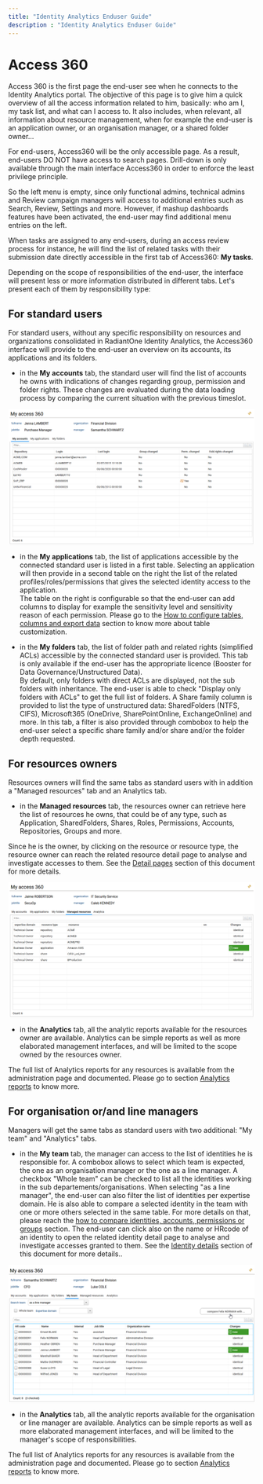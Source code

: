 ```yaml
---
title: "Identity Analytics Enduser Guide"
description : "Identity Analytics Enduser Guide"
---
```


# Access 360

Access 360 is the first page the end-user see when he connects to the Identity Analytics portal. The objective of this page is to give him a quick overview of all the access information related to him, basically: who am I, my task list, and what can I access to. It also includes, when relevant, all information about resource management, when for example the end-user is an application owner, or an organisation manager, or a shared folder owner...

For end-users, Access360 will be the only accessible page. As a result, end-users DO NOT have access to search pages. Drill-down is only available through the main interface Access360 in order to enforce the least privilege principle.

So the left menu is empty, since only functional admins, technical admins and Review campaign managers will access to additional entries such as Search, Review, Settings and more. However, if mashup dashboards features have been activated, the end-user may find additional menu entries on the left. 

When tasks are assigned to any end-users, during an access review process for instance, he will find the list of related tasks with their submission date directly accessible in the first tab of Access360: **My tasks**. 

Depending on the scope of responsibilities of the end-user, the interface will present less or more information distributed in different tabs. Let's present each of them by responsibility type:

## For standard users  

For standard users, without any specific responsibility on resources and organizations consolidated in RadiantOne Identity Analytics, the Access360 interface will provide to the end-user an overview on its accounts, its applications and its folders.

- in the **My accounts** tab, the standard user will find the list of accounts he owns with indications of changes regarding group, permission and folder rights. These changes are evaluated during the data loading process by comparing the current situation with the previous timeslot. 

![](./media/image-50-Access360_StandardUsers.png)

- in the **My applications** tab, the list of applications accessible by the connected standard user is listed in a first table. Selecting an application will then provide in a second table on the right the list of the related profiles/roles/permissions that gives the selected identity access to the application.  
The table on the right is configurable so that the end-user can add columns to display for example the sensitivity level and sensitivity reason of each permission. Please go to the [How to configure tables, columns and export data](#standard-tables) section to know more about table customization.

- in the **My folders** tab, the list of folder path and related rights (simplified ACLs) accessible by the connected standard user is provided. This tab is only available if the end-user has the appropriate licence (Booster for Data Governance/Unstructured Data).  
By default, only folders with direct ACLs are displayed, not the sub folders with inheritance. The end-user is able to check "Display only folders with ACLs" to get the full list of folders.
A Share family column is provided to list the type of unstructured data: SharedFolders (NTFS, CIFS), Microsoft365 (OneDrive, SharePointOnline, ExchangeOnline) and more.
In this tab, a filter is also provided through combobox to help the end-user select a specific share family and/or share and/or the folder depth requested.

## For resources owners  

Resources owners will find the same tabs as standard users with in addition a "Managed resources" tab and an Analytics tab.

- in the **Managed resources** tab, the resources owner can retrieve here the list of resources he owns, that could be of any type, such as Application, SharedFolders, Shares, Roles, Permissions, Accounts, Repositories, Groups and more.

Since he is the owner, by clicking on the resource or resource type, the resource owner can reach the related resource detail page to analyse and investigate accesses to them. See the [Detail pages](#detail-pages) section of this document for more details.

![](./media/image-51-Access360_ResourcesOwners.png)

- in the **Analytics** tab, all the analytic reports available for the resources owner are available. Analytics can be simple reports as well as more elaborated management interfaces, and will be limited to the scope owned by the resources owner.

The full list of Analytics reports for any resources is available from the administration page and documented. Please go to section [Analytics reports](#how-to-list-all-the-available-analytics-reports-and-their-description) to know more.

## For organisation or/and line managers

Managers will get the same tabs as standard users with two additional: "My team" and "Analytics" tabs.  

- in the **My team** tab, the manager can access to the list of identities he is responsible for.
A combobox allows to select which team is expected, the one as an organisation manager or the one as a line manager.
A checkbox "Whole team" can be checked to list all the identities working in the sub departements/organisations.
When selecting "as a line manager", the end-user can also filter the list of identities per expertise domain.
He is also able to compare a selected identity in the team with one or more others selected in the same table. For more details on that, please reach the [how to compare identities, accounts, permissions or groups](#how-to-compare-identities-accounts-permissions-or-groups-with-each-others) section. 
The end-user can click also on the name or HRcode of an identity to open the related identity detail page to analyse and investigate accesses granted to them. See the [Identity details](#identities-details-page) section of this document for more details..  

![](./media/image-52-Access360_Managers.png)

- in the **Analytics** tab, all the analytic reports available for the organisation or line manager are available. Analytics can be simple reports as well as more elaborated management interfaces, and will be limited to the manager's scope of responsibilities.

The full list of Analytics reports for any resources is available from the administration page and documented. Please go to section [Analytics reports](#how-to-list-all-the-available-analytics-reports-and-their-description) to know more.
